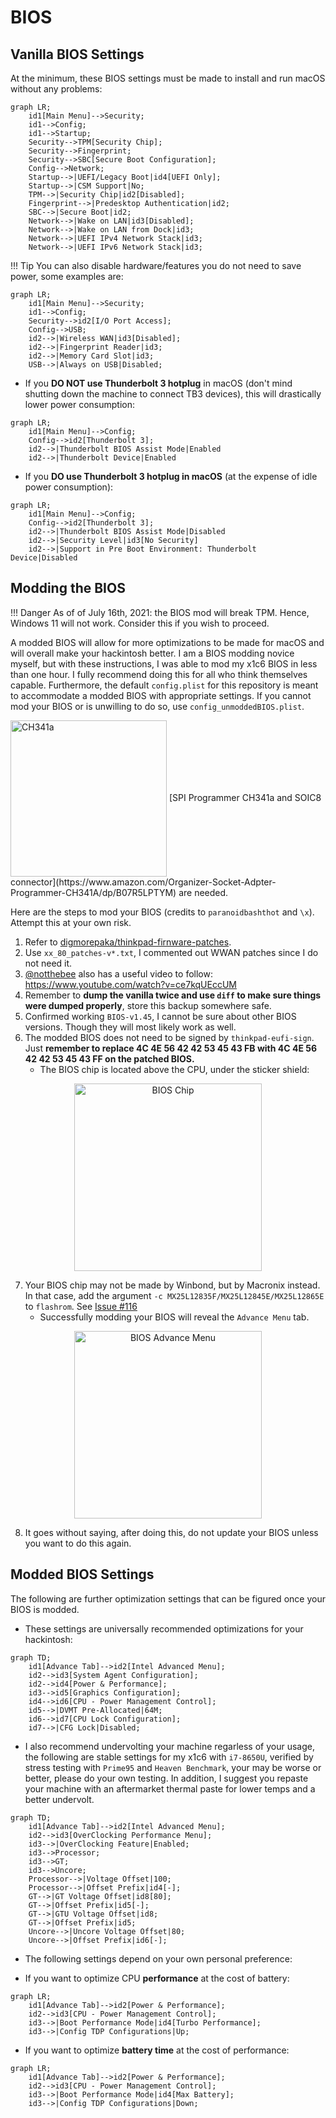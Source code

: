 # BIOS

## Vanilla BIOS Settings

At the minimum, these BIOS settings must be made to install and run macOS without any problems:

``` mermaid
graph LR;
    id1[Main Menu]-->Security;
    id1-->Config;
    id1-->Startup;
    Security-->TPM[Security Chip];
    Security-->Fingerprint;
    Security-->SBC[Secure Boot Configuration];
    Config-->Network;
    Startup-->|UEFI/Legacy Boot|id4[UEFI Only];
    Startup-->|CSM Support|No;
    TPM-->|Security Chip|id2[Disabled];
    Fingerprint-->|Predesktop Authentication|id2;
    SBC-->|Secure Boot|id2;
    Network-->|Wake on LAN|id3[Disabled];
    Network-->|Wake on LAN from Dock|id3;
    Network-->|UEFI IPv4 Network Stack|id3;
    Network-->|UEFI IPv6 Network Stack|id3;
```

!!! Tip
   You can also disable hardware/features you do not need to save power, some examples are:

``` mermaid
graph LR;
    id1[Main Menu]-->Security;
    id1-->Config;
    Security-->id2[I/O Port Access];
    Config-->USB;
    id2-->|Wireless WAN|id3[Disabled];
    id2-->|Fingerprint Reader|id3;
    id2-->|Memory Card Slot|id3;
    USB-->|Always on USB|Disabled;
```

* If you **DO NOT use Thunderbolt 3 hotplug** in macOS (don't mind shutting down the machine to connect TB3 devices), this will drastically lower power consumption:

``` mermaid
graph LR;
    id1[Main Menu]-->Config;
    Config-->id2[Thunderbolt 3];
    id2-->|Thunderbolt BIOS Assist Mode|Enabled
    id2-->|Thunderbolt Device|Enabled
```

* If you **DO use Thunderbolt 3 hotplug in macOS** (at the expense of idle power consumption):

``` mermaid
graph LR;
    id1[Main Menu]-->Config;
    Config-->id2[Thunderbolt 3];
    id2-->|Thunderbolt BIOS Assist Mode|Disabled
    id2-->|Security Level|id3[No Security]
    id2-->|Support in Pre Boot Environment: Thunderbolt Device|Disabled
```

## Modding the BIOS

!!! Danger
    As of of July 16th, 2021: the BIOS mod will break TPM. Hence, Windows 11 will not work. Consider this if you wish to proceed.  

A modded BIOS will allow for more optimizations to be made for macOS and will overall make your hackintosh better. I am a BIOS modding novice myself, but with these instructions, I was able to mod my x1c6 BIOS in less than one hour. I fully recommend doing this for all who think themselves capable. Furthermore, the default `config.plist` for this repository is meant to accommodate a modded BIOS with appropriate settings. If you cannot mod your BIOS or is unwilling to do so, use `config_unmoddedBIOS.plist`.

<img align="center" src="https://raw.githubusercontent.com/tylernguyen/x1c6-hackintosh/main/docs/assets/CH341a.png" alt="CH341a" width="250">
[SPI Programmer CH341a and SOIC8 connector](https://www.amazon.com/Organizer-Socket-Adpter-Programmer-CH341A/dp/B07R5LPTYM) are needed.

Here are the steps to mod your BIOS (credits to `paranoidbashthot` and `\x`). Attempt this at your own risk.

1. Refer to [digmorepaka/thinkpad-firnware-patches](https://github.com/digmorepaka/thinkpad-firmware-patches).
2. Use `xx_80_patches-v*.txt`, I commented out WWAN patches since I do not need it.
3. [@notthebee](https://github.com/notthebee) also has a useful video to follow: https://www.youtube.com/watch?v=ce7kqUEccUM
4. Remember to **dump the vanilla twice and use `diff` to make sure things were dumped properly**, store this backup somewhere safe.
5. Confirmed working `BIOS-v1.45`, I cannot be sure about other BIOS versions. Though they will most likely work as well.
6. The modded BIOS does not need to be signed by `thinkpad-eufi-sign`. Just **remember to replace 4C 4E 56 42 42 53 45 43 FB with 4C 4E 56 42 42 53 45 43 FF on the patched BIOS.**
   - The BIOS chip is located above the CPU, under the sticker shield:   

<p align="center">
<img src="https://user-images.githubusercontent.com/3349081/87883762-38686380-c9cf-11ea-9e9d-c400f7b5407b.jpg" alt="BIOS Chip" width="300">
</p>

7. Your BIOS chip may not be made by Winbond, but by Macronix instead. In that case, add the argument `-c MX25L12835F/MX25L12845E/MX25L12865E` to `flashrom`. See [Issue #116](https://github.com/tylernguyen/x1c6-hackintosh/issues/116#issuecomment-778654320)
   - Successfully modding your BIOS will reveal the `Advance Menu` tab.

<p align="center">   
<img align="center" src="https://user-images.githubusercontent.com/3349081/87883767-3d2d1780-c9cf-11ea-9fb0-f250590a3f28.jpg" alt="BIOS Advance Menu" width="300"> 
</p>

8. It goes without saying, after doing this, do not update your BIOS unless you want to do this again.

## Modded BIOS Settings
The following are further optimization settings that can be figured once your BIOS is modded.

* These settings are universally recommended optimizations for your hackintosh:

``` mermaid
graph TD;
    id1[Advance Tab]-->id2[Intel Advanced Menu];
    id2-->id3[System Agent Configuration];
    id2-->id4[Power & Performance];
    id3-->id5[Graphics Configuration];
    id4-->id6[CPU - Power Management Control];
    id5-->|DVMT Pre-Allocated|64M;
    id6-->id7[CPU Lock Configuration];
    id7-->|CFG Lock|Disabled;
```

* I also recommend undervolting your machine regarless of your usage, the following are stable settings for my x1c6 with `i7-8650U`, verified by stress testing with `Prime95` and `Heaven Benchmark`, your may be worse or better, please do your own testing. In addition, I suggest you repaste your machine with an aftermarket thermal paste for lower temps and a better undervolt.

``` mermaid
graph TD;
    id1[Advance Tab]-->id2[Intel Advanced Menu];
    id2-->id3[OverClocking Performance Menu];
    id3-->|OverClocking Feature|Enabled;
    id3-->Processor;
    id3-->GT;
    id3-->Uncore;
    Processor-->|Voltage Offset|100;
    Processor-->|Offset Prefix|id4[-];
    GT-->|GT Voltage Offset|id8[80];
    GT-->|Offset Prefix|id5[-];
    GT-->|GTU Voltage Offset|id8;
    GT-->|Offset Prefix|id5;
    Uncore-->|Uncore Voltage Offset|80;
    Uncore-->|Offset Prefix|id6[-];
```

* The following settings depend on your own personal preference:

 * If you want to optimize CPU **performance** at the cost of battery:

``` mermaid
graph LR;
    id1[Advance Tab]-->id2[Power & Performance];
    id2-->id3[CPU - Power Management Control];
    id3-->|Boot Performance Mode|id4[Turbo Performance];
    id3-->|Config TDP Configurations|Up;
```

 * If you want to optimize **battery time** at the cost of performance:

``` mermaid
graph LR;
    id1[Advance Tab]-->id2[Power & Performance];
    id2-->id3[CPU - Power Management Control];
    id3-->|Boot Performance Mode|id4[Max Battery];
    id3-->|Config TDP Configurations|Down;
```
